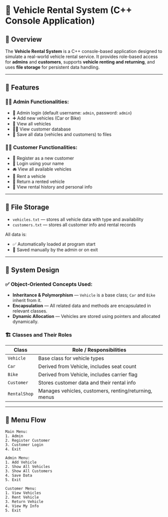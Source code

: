 # 🚗 Vehicle Rental System (C++ Console Application)

## 📌 Overview

The **Vehicle Rental System** is a C++ console-based application designed to simulate a real-world vehicle rental service. It provides role-based access for **admins** and **customers**, supports **vehicle renting and returning**, and uses **file storage** for persistent data handling.

---

## 📂 Features

### 👨‍💼 Admin Functionalities:
- 🔐 Admin login (default username: `admin`, password: `admin`)
- ➕ Add new vehicles (Car or Bike)
- 📄 View all vehicles
- 🧑‍💼 View customer database
- 💾 Save all data (vehicles and customers) to files

### 🧑‍💻 Customer Functionalities:
- 📝 Register as a new customer
- 🔐 Login using your name
- 🚘 View all available vehicles
- 🛵 Rent a vehicle
- 🔁 Return a rented vehicle
- 👤 View rental history and personal info

---

## 💾 File Storage

- `vehicles.txt` — stores all vehicle data with type and availability
- `customers.txt` — stores all customer info and rental records

All data is:
- ✅ Automatically loaded at program start
- 💾 Saved manually by the admin or on exit

---

## 🧱 System Design

### ✅ Object-Oriented Concepts Used:
- **Inheritance & Polymorphism** — `Vehicle` is a base class; `Car` and `Bike` inherit from it.
- **Encapsulation** — All related data and methods are encapsulated in relevant classes.
- **Dynamic Allocation** — Vehicles are stored using pointers and allocated dynamically.

### 🏗️ Classes and Their Roles

| Class       | Role / Responsibilities                                  |
|-------------|----------------------------------------------------------|
| `Vehicle`   | Base class for vehicle types                             |
| `Car`       | Derived from Vehicle, includes seat count                |
| `Bike`      | Derived from Vehicle, includes carrier flag              |
| `Customer`  | Stores customer data and their rental info               |
| `RentalShop`| Manages vehicles, customers, renting/returning, menus    |

---

## 🔁 Menu Flow

```text
Main Menu:
1. Admin
2. Register Customer
3. Customer Login
4. Exit

Admin Menu:
1. Add Vehicle
2. Show All Vehicles
3. Show All Customers
4. Save Data
5. Exit

Customer Menu:
1. View Vehicles
2. Rent Vehicle
3. Return Vehicle
4. View My Info
5. Exit
